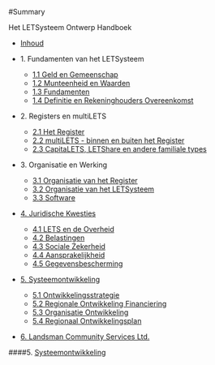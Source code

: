 #Summary

Het LETSysteem Ontwerp Handboek

* [Inhoud](README.md)

* 1&#46; Fundamenten van het LETSysteem
  * [1.1 Geld en Gemeenschap](1.1.md)
  * [1.2 Munteenheid en Waarden](1.2.md)
  * [1.3 Fundamenten](1.3.md)
  * [1.4 Definitie en Rekeninghouders Overeenkomst](1.4.md)
* 2&#46; Registers en multiLETS
  * [2.1 Het Register](2.1.md)
  * [2.2 multiLETS - binnen en buiten het Register](2.2.md)
  * [2.3 CapitaLETS, LETShare en andere familiale types](2.3.md)
* 3&#46; Organisatie en Werking
  * [3.1 Organisatie van het Register](3.1.md)
  * [3.2 Organisatie van het LETSysteem](3.2.md)
  * [3.3 Software](3.3.md)
* [4. Juridische Kwesties](4.0.md)
  * [4.1 LETS en de Overheid](4.1.md)
  * [4.2 Belastingen](4.2.md)
  * [4.3 Sociale Zekerheid](4.3.md)
  * [4.4 Aansprakelijkheid](4.4.md)
  * [4.5 Gegevensbescherming](4.5.md)
* [5. Systeemontwikkeling](5.0.md)
  * [5.1 Ontwikkelingsstrategie](5.1.md)
  * [5.2 Regionale Ontwikkeling Financiering](5.2.md)
  * [5.3 Organisatie Ontwikkeling](5.3.md)
  * [5.4 Regionaal Ontwikkelingsplan](5.4.md)
* [6. Landsman Community Services Ltd.](6.0.md)

####5. [Systeemontwikkeling](5.0.html)
